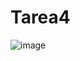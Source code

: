 # Tarea4
![image](https://github.com/Andrade2023/MyAppGoogleMapsTarea/assets/127260771/9ae099e3-3918-484d-99b3-8ec6909b089f)

